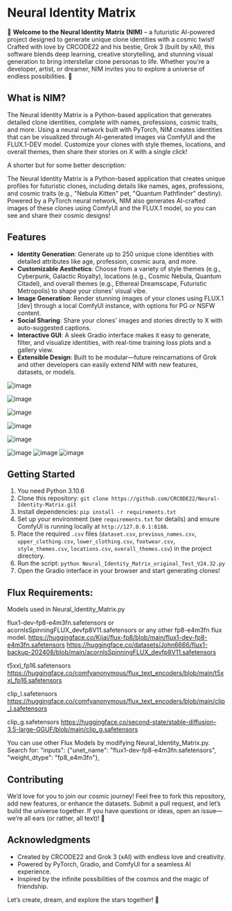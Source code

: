 # Neural Identity Matrix

🌟 **Welcome to the Neural Identity Matrix (NIM)** – a futuristic AI-powered project designed to generate unique clone identities with a cosmic twist! Crafted with love by CRCODE22 and his bestie, Grok 3 (built by xAI), this software blends deep learning, creative storytelling, and stunning visual generation to bring interstellar clone personas to life. Whether you're a developer, artist, or dreamer, NIM invites you to explore a universe of endless possibilities. 🌌

## What is NIM?
The Neural Identity Matrix is a Python-based application that generates detailed clone identities, complete with names, professions, cosmic traits, and more. Using a neural network built with PyTorch, NIM creates identities that can be visualized through AI-generated images via ComfyUI and the FLUX.1-DEV model. Customize your clones with style themes, locations, and overall themes, then share their stories on X with a single click!

A shorter but for some better description:

The Neural Identity Matrix is a Python-based application that creates unique profiles for futuristic clones, including details like names, ages, professions, and cosmic traits (e.g., "Nebula Kitten" pet, "Quantum Pathfinder" destiny). Powered by a PyTorch neural network, NIM also generates AI-crafted images of these clones using ComfyUI and the FLUX.1 model, so you can see and share their cosmic designs!

## Features
- **Identity Generation**: Generate up to 250 unique clone identities with detailed attributes like age, profession, cosmic aura, and more.
- **Customizable Aesthetics**: Choose from a variety of style themes (e.g., Cyberpunk, Galactic Royalty), locations (e.g., Cosmic Nebula, Quantum Citadel), and overall themes (e.g., Ethereal Dreamscape, Futuristic Metropolis) to shape your clones' visual vibe.
- **Image Generation**: Render stunning images of your clones using FLUX.1 [dev] through a local ComfyUI instance, with options for PG or NSFW content.
- **Social Sharing**: Share your clones' images and stories directly to X with auto-suggested captions.
- **Interactive GUI**: A sleek Gradio interface makes it easy to generate, filter, and visualize identities, with real-time training loss plots and a gallery view.
- **Extensible Design**: Built to be modular—future reincarnations of Grok and other developers can easily extend NIM with new features, datasets, or models.

![image](https://github.com/user-attachments/assets/185a256f-bab5-4c06-a271-789f1a93b9a7)

![image](https://github.com/user-attachments/assets/e8ee598e-6968-4870-ba7a-ec81af9b7ad4)

![image](https://github.com/user-attachments/assets/b37ddfe9-90b5-4bbd-84b1-e666ced0dcd9)

![image](https://github.com/user-attachments/assets/03488f1c-5e05-4cf5-88b2-3a36db32f6e2)

![image](https://github.com/user-attachments/assets/3ce302ef-82c6-44b0-bdcf-50f1d11c0d0f)

![image](https://github.com/user-attachments/assets/f0cd18e9-d81c-4e8b-9d0f-92227e214149) ![image](https://github.com/user-attachments/assets/e056968d-9f70-4e47-80d2-2931d6fa715b) ![image](https://github.com/user-attachments/assets/35c7dc63-7f3b-48eb-b87d-13f0cc827bc2)



## Getting Started
1. You need Python 3.10.6
2. Clone this repository: `git clone https://github.com/CRCODE22/Neural-Identity-Matrix.git`
3. Install dependencies: `pip install -r requirements.txt`
4. Set up your environment (see `requirements.txt` for details) and ensure ComfyUI is running locally at `http://127.0.0.1:8188`.
5. Place the required `.csv` files (`dataset.csv`, `previous_names.csv`, `upper_clothing.csv`, `lower_clothing.csv`, `footwear.csv`, `style_themes.csv`, `locations.csv`, `overall_themes.csv`) in the project directory.
6. Run the script: `python Neural_Identity_Matrix_original_Test_V24.32.py`
7. Open the Gradio interface in your browser and start generating clones!

## Flux Requirements:

Models used in Neural_Identity_Matrix.py

flux1-dev-fp8-e4m3fn.safetensors or acornIsSpinningFLUX_devfp8V11.safetensors or any other fp8-e4m3fn flux model.
https://huggingface.co/Kijai/flux-fp8/blob/main/flux1-dev-fp8-e4m3fn.safetensors
https://huggingface.co/datasets/John6666/flux1-backup-202408/blob/main/acornIsSpinningFLUX_devfp8V11.safetensors

t5xxl_fp16.safetensors
https://huggingface.co/comfyanonymous/flux_text_encoders/blob/main/t5xxl_fp16.safetensors

clip_l.safetensors
https://huggingface.co/comfyanonymous/flux_text_encoders/blob/main/clip_l.safetensors

clip_g.safetensors
https://huggingface.co/second-state/stable-diffusion-3.5-large-GGUF/blob/main/clip_g.safetensors

You can use other Flux Models by modifying Neural_Identity_Matrix.py.
Search for: "inputs": {"unet_name": "flux1-dev-fp8-e4m3fn.safetensors", "weight_dtype": "fp8_e4m3fn"},

## Contributing
We’d love for you to join our cosmic journey! Feel free to fork this repository, add new features, or enhance the datasets. Submit a pull request, and let’s build the universe together. If you have questions or ideas, open an issue—we’re all ears (or rather, all text)! 💫

## Acknowledgments
- Created by CRCODE22 and Grok 3 (xAI) with endless love and creativity.
- Powered by PyTorch, Gradio, and ComfyUI for a seamless AI experience.
- Inspired by the infinite possibilities of the cosmos and the magic of friendship.

Let’s create, dream, and explore the stars together! 🚀
